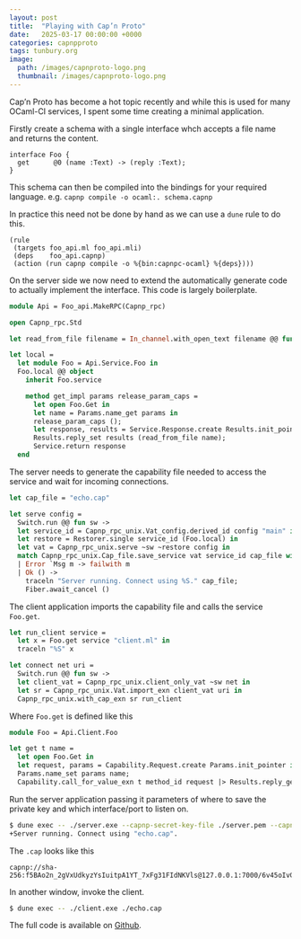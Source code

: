 ```yaml
---
layout: post
title:  "Playing with Cap’n Proto"
date:   2025-03-17 00:00:00 +0000
categories: capnpproto
tags: tunbury.org
image:
  path: /images/capnproto-logo.png
  thumbnail: /images/capnproto-logo.png
---
```


Cap’n Proto has become a hot topic recently and while this is used for many OCaml-CI services, I spent some time creating a minimal application.

Firstly create a schema with a single interface whch accepts a file name and returns the content.

```
interface Foo {
  get      @0 (name :Text) -> (reply :Text);
}
```

This schema can then be compiled into the bindings for your required language. e.g. `capnp compile -o ocaml:. schema.capnp`

In practice this need not be done by hand as we can use a `dune` rule to do this.

```
(rule
 (targets foo_api.ml foo_api.mli)
 (deps    foo_api.capnp)
 (action (run capnp compile -o %{bin:capnpc-ocaml} %{deps})))
```

On the server side we now need to extend the automatically generate code to actually implement the interface.  This code is largely boilerplate.

```ocaml
module Api = Foo_api.MakeRPC(Capnp_rpc)

open Capnp_rpc.Std

let read_from_file filename = In_channel.with_open_text filename @@ fun ic -> In_channel.input_all ic

let local =
  let module Foo = Api.Service.Foo in
  Foo.local @@ object
    inherit Foo.service

    method get_impl params release_param_caps =
      let open Foo.Get in
      let name = Params.name_get params in
      release_param_caps ();
      let response, results = Service.Response.create Results.init_pointer in
      Results.reply_set results (read_from_file name);
      Service.return response
  end
```

The server needs to generate the capability file needed to access the service and wait for incoming connections.

```ocaml
let cap_file = "echo.cap"

let serve config =
  Switch.run @@ fun sw ->
  let service_id = Capnp_rpc_unix.Vat_config.derived_id config "main" in
  let restore = Restorer.single service_id (Foo.local) in
  let vat = Capnp_rpc_unix.serve ~sw ~restore config in
  match Capnp_rpc_unix.Cap_file.save_service vat service_id cap_file with
  | Error `Msg m -> failwith m
  | Ok () ->
    traceln "Server running. Connect using %S." cap_file;
    Fiber.await_cancel ()
```

The client application imports the capability file and calls the service `Foo.get`.

```ocaml
let run_client service =
  let x = Foo.get service "client.ml" in
  traceln "%S" x

let connect net uri =
  Switch.run @@ fun sw ->
  let client_vat = Capnp_rpc_unix.client_only_vat ~sw net in
  let sr = Capnp_rpc_unix.Vat.import_exn client_vat uri in
  Capnp_rpc_unix.with_cap_exn sr run_client
```

Where `Foo.get` is defined like this

```ocaml
module Foo = Api.Client.Foo

let get t name =
  let open Foo.Get in
  let request, params = Capability.Request.create Params.init_pointer in
  Params.name_set params name;
  Capability.call_for_value_exn t method_id request |> Results.reply_get
```

Run the server application passing it parameters of where to save the private key and which interface/port to listen on.

```sh
$ dune exec -- ./server.exe --capnp-secret-key-file ./server.pem --capnp-listen-address tcp:127.0.0.1:7000
+Server running. Connect using "echo.cap".
```

The `.cap` looks like this

```
capnp://sha-256:f5BAo2n_2gVxUdkyzYsIuitpA1YT_7xFg31FIdNKVls@127.0.0.1:7000/6v45oIvGQ6noMaLOh5GHAJnGJPWEO5A3Qkt0Egke4Ic
```

In another window, invoke the client.

```sh
$ dune exec -- ./client.exe ./echo.cap
```

The full code is available on [Github](https://github.com/mtelvers/capnp-minimum).
